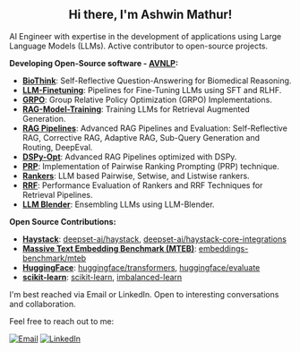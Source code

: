 <h2 align="center"> Hi there, I'm Ashwin Mathur!</h2>

AI Engineer with expertise in the development of applications using Large Language Models (LLMs). Active contributor to open-source projects.

**Developing Open-Source software - [AVNLP](https://avnlp.github.io/):**
  - **[BioThink](https://github.com/avnlp/biothink)**:  Self-Reflective Question-Answering for Biomedical Reasoning.
  - **[LLM-Finetuning](https://github.com/avnlp/llm-finetuning)**: Pipelines for Fine-Tuning LLMs using SFT and RLHF.
  - **[GRPO](https://github.com/avnlp/grpo)**: Group Relative Policy Optimization (GRPO) Implementations.
  - **[RAG-Model-Training](https://github.com/avnlp/rag-model-training)**: Training LLMs for Retrieval Augmented Generation.
  - **[RAG Pipelines](https://github.com/avnlp/rag-pipelines)**: Advanced RAG Pipelines and Evaluation: Self-Reflective RAG, Corrective RAG, Adaptive RAG, Sub-Query Generation and Routing, DeepEval.
  - **[DSPy-Opt](https://github.com/avnlp/dspy-opt)**: Advanced RAG Pipelines optimized with DSPy.
  - **[PRP](https://github.com/avnlp/prp)**: Implementation of Pairwise Ranking Prompting (PRP) technique.
  - **[Rankers](https://github.com/avnlp/rankers)**: LLM based Pairwise, Setwise, and Listwise rankers.
  - **[RRF](https://github.com/avnlp/rrf)**: Performance Evaluation of Rankers and RRF Techniques for Retrieval Pipelines.
  - **[LLM Blender](https://github.com/avnlp/llm-blender)**: Ensembling LLMs using LLM-Blender.

**Open Source Contributions:**
  - **[Haystack](https://github.com/deepset-ai/haystack)**: [deepset-ai/haystack](https://github.com/deepset-ai/haystack/pulls?q=is%3Apr+author%3Aawinml+is%3Aclosed+sort%3Aupdated-desc), [deepset-ai/haystack-core-integrations](https://github.com/deepset-ai/haystack-core-integrations/pulls?q=is%3Apr+author%3Aawinml+is%3Aclosed+sort%3Aupdated-desc)
  - **[Massive Text Embedding Benchmark (MTEB)](https://github.com/embeddings-benchmark/mteb)**: [embeddings-benchmark/mteb](https://github.com/embeddings-benchmark/mteb/pulls?q=is%3Apr+author%3Aawinml+is%3Aclosed+sort%3Aupdated-desc)
  - **[HuggingFace](https://github.com/huggingface)**: [huggingface/transformers](https://github.com/huggingface/transformers/pulls?q=is%3Apr+author%3Aawinml+is%3Aclosed+sort%3Acomments-desc), [huggingface/evaluate](https://github.com/huggingface/evaluate/pulls?q=is%3Apr+author%3Aawinml+is%3Aclosed+sort%3Acomments-desc)
  - **[scikit-learn](https://github.com/scikit-learn)**: [scikit-learn](https://github.com/scikit-learn/scikit-learn/pulls?q=is%3Apr+author%3Aawinml+is%3Aclosed+sort%3Acomments-desc), [imbalanced-learn](https://github.com/scikit-learn-contrib/imbalanced-learn/pulls?q=is%3Apr+is%3Aclosed+author%3Aawinml)

I'm best reached via Email or LinkedIn. Open to interesting conversations and collaboration. 

Feel free to reach out to me:  &nbsp;

<a href="mailto:ashwinmathur.business@gmail.com"><img src="https://img.shields.io/badge/Email-grey?style=for-the-badge&logo=Gmail" alt="Email" href="mailto:ashwinmathur.business@gmail.com"></a>
<a href="https://www.linkedin.com/in/ashwin-mathur-ds/"><img src="https://img.shields.io/badge/LinkedIn-blue?style=for-the-badge&logo=LinkedIn" alt="LinkedIn" href="https://www.linkedin.com/in/ashwin-mathur-ds/"></a>


<!--
  Title: Ashwin Mathur Github
  Description: Data Science - Ashwin Mathur Github
  Author: awinml

**awinml/awinml** is a ✨ _special_ ✨ repository because its `README.md` (this file) appears on your GitHub profile.

Here are some ideas to get you started:



- 👯 I’m looking to collaborate on ...
- 🤔 I’m looking for help with ...
- 💬 Ask me about ...
- 📫 How to reach me: ...
- 😄 Pronouns: ...
- ⚡ Fun fact: ...

[![My GitHub Stats](https://github-readme-stats.vercel.app/api/?username=awinml&count_private=true&show_icons=true&hide_rank=true&hide=contribs&include_all_commits=true)]()

![](https://komarev.com/ghpvc/?username=awinml&color=green&style=for-the-badge&label=Profile+Views)

-->

